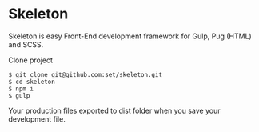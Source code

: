 # Skeleton
Skeleton is easy Front-End development framework for Gulp, Pug (HTML) and SCSS.

Clone project
````
$ git clone git@github.com:set/skeleton.git
$ cd skeleton
$ npm i
$ gulp
````
Your production files exported to dist folder when you save your development file.
